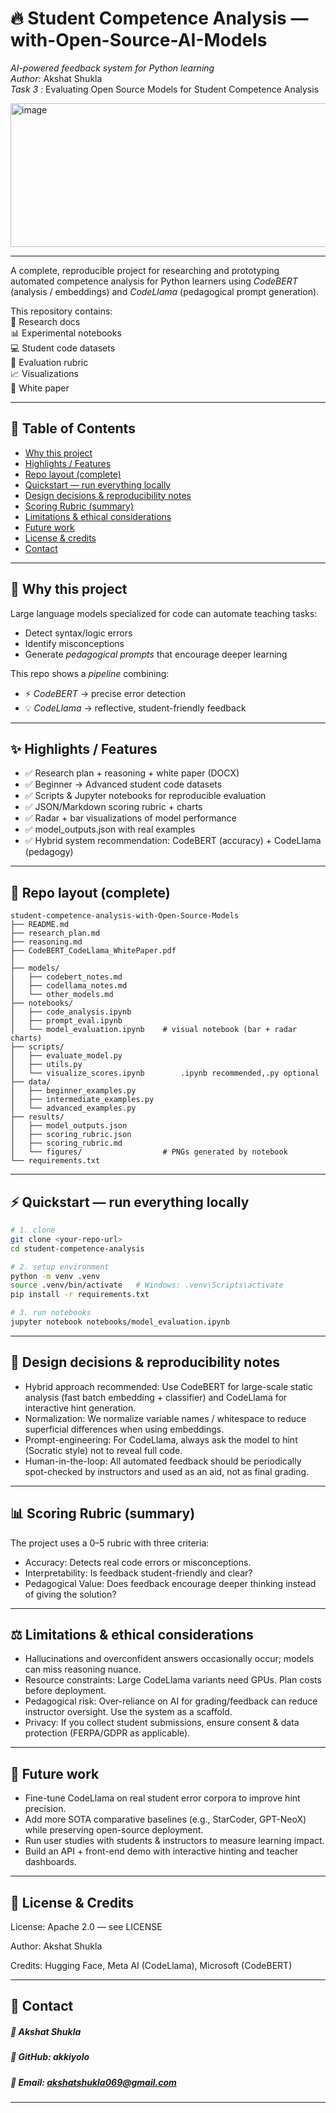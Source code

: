 ﻿# 🔥 Student Competence Analysis — with-Open-Source-AI-Models
*AI-powered feedback system for Python learning*  
*Author:* Akshat Shukla  
*Task 3 :* Evaluating Open Source Models for Student Competence Analysis

<img width="600" height="230" alt="image" src="https://encrypted-tbn0.gstatic.com/images?q=tbn:ANd9GcRmxv4QqvKTYngv5f9WfjGdhikHDOFYNVxHmg&s" />

---

A complete, reproducible project for researching and prototyping automated competence analysis for Python learners using *CodeBERT* (analysis / embeddings) and *CodeLlama* (pedagogical prompt generation).  

This repository contains:  
📄 Research docs  
📊 Experimental notebooks  
💻 Student code datasets  
📑 Evaluation rubric  
📈 Visualizations  
📃 White paper  

---

## 📖 Table of Contents
- [Why this project](#-why-this-project)  
- [Highlights / Features](#-highlights--features)  
- [Repo layout (complete)](#-repo-layout-complete)  
- [Quickstart — run everything locally](#-quickstart--run-everything-locally)  
- [Design decisions & reproducibility notes](#-design-decisions--reproducibility-notes)  
- [Scoring Rubric (summary)](#-scoring-rubric-summary)  
- [Limitations & ethical considerations](#️-limitations--ethical-considerations)  
- [Future work](#-future-work)  
- [License & credits](#-license--credits)  
- [Contact](#-contact)

---

## 🚀 Why this project
Large language models specialized for code can automate teaching tasks:  
- Detect syntax/logic errors  
- Identify misconceptions  
- Generate *pedagogical prompts* that encourage deeper learning  

This repo shows a *pipeline* combining:  
- ⚡ *CodeBERT* → precise error detection  
- 💡 *CodeLlama* → reflective, student-friendly feedback  

---

## ✨ Highlights / Features
- ✅ Research plan + reasoning + white paper (DOCX)  
- ✅ Beginner → Advanced student code datasets  
- ✅ Scripts & Jupyter notebooks for reproducible evaluation  
- ✅ JSON/Markdown scoring rubric + charts  
- ✅ Radar + bar visualizations of model performance  
- ✅ model_outputs.json with real examples  
- ✅ Hybrid system recommendation: CodeBERT (accuracy) + CodeLlama (pedagogy)  

---

## 📂 Repo layout (complete)

```text
student-competence-analysis-with-Open-Source-Models
├── README.md                      
├── research_plan.md
├── reasoning.md
├── CodeBERT_CodeLlama_WhitePaper.pdf
│   
├── models/
│   ├── codebert_notes.md
│   ├── codellama_notes.md
│   └── other_models.md
├── notebooks/
│   ├── code_analysis.ipynb
│   ├── prompt_eval.ipynb
│   └── model_evaluation.ipynb    # visual notebook (bar + radar charts)
├── scripts/
│   ├── evaluate_model.py
│   ├── utils.py
│   └── visualize_scores.ipynb        .ipynb recommended,.py optional
├── data/
│   ├── beginner_examples.py
│   ├── intermediate_examples.py
│   └── advanced_examples.py
├── results/
│   ├── model_outputs.json
│   ├── scoring_rubric.json
│   ├── scoring_rubric.md
│   └── figures/                  # PNGs generated by notebook
└── requirements.txt
```
---

## ⚡ Quickstart — run everything locally
```bash
# 1. clone
git clone <your-repo-url>
cd student-competence-analysis

# 2. setup environment
python -m venv .venv
source .venv/bin/activate   # Windows: .venv\Scripts\activate
pip install -r requirements.txt

# 3. run notebooks
jupyter notebook notebooks/model_evaluation.ipynb
```
---

## 📑 Design decisions & reproducibility notes

- Hybrid approach recommended: Use CodeBERT for large-scale static analysis (fast batch embedding + classifier) and CodeLlama for interactive hint generation.
- Normalization: We normalize variable names / whitespace to reduce superficial differences when using embeddings.
- Prompt-engineering: For CodeLlama, always ask the model to hint (Socratic style) not to reveal full code. 
- Human-in-the-loop: All automated feedback should be periodically spot-checked by instructors and used as an aid, not as final grading.



---

## 📊 Scoring Rubric (summary)
The project uses a 0–5 rubric with three criteria:

- Accuracy: Detects real code errors or misconceptions.
- Interpretability: Is feedback student-friendly and clear?
- Pedagogical Value: Does feedback encourage deeper thinking instead of giving the solution?



---

## ⚖️ Limitations & ethical considerations

- Hallucinations and overconfident answers occasionally occur; models can miss reasoning nuance.
- Resource constraints: Large CodeLlama variants need GPUs. Plan costs before deployment.
- Pedagogical risk: Over-reliance on AI for grading/feedback can reduce instructor oversight. Use the system as a scaffold.
- Privacy: If you collect student submissions, ensure consent & data protection (FERPA/GDPR as applicable).


---

## 🔮 Future work

- Fine-tune CodeLlama on real student error corpora to improve hint precision.
- Add more SOTA comparative baselines (e.g., StarCoder, GPT-NeoX) while preserving open-source deployment.
- Run user studies with students & instructors to measure learning impact.
- Build an API + front-end demo with interactive hinting and teacher dashboards.

---

## 📜 License & Credits

License: Apache 2.0 — see LICENSE

Author: Akshat Shukla

Credits: Hugging Face, Meta AI (CodeLlama), Microsoft (CodeBERT)



---

## 📧 Contact

##### 👤 Akshat Shukla
##### 🔗 GitHub: akkiyolo
##### 📩 Email: akshatshukla069@gmail.com


---







